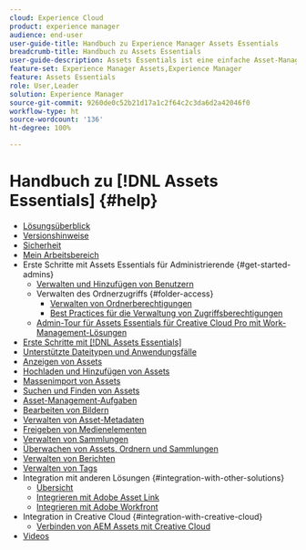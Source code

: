 ```yaml
---
cloud: Experience Cloud
product: experience manager
audience: end-user
user-guide-title: Handbuch zu Experience Manager Assets Essentials
breadcrumb-title: Handbuch zu Assets Essentials
user-guide-description: Assets Essentials ist eine einfache Asset-Management-Lösung, die aus anderen Experience Cloud-Programmen heraus funktioniert.
feature-set: Experience Manager Assets,Experience Manager
feature: Assets Essentials
role: User,Leader
solution: Experience Manager
source-git-commit: 9260de0c52b21d17a1c2f64c2c3da6d2a42046f0
workflow-type: ht
source-wordcount: '136'
ht-degree: 100%

---
```



# Handbuch zu [!DNL Assets Essentials] {#help}

+ [Lösungsüberblick](introduction.md)
+ [Versionshinweise](release-notes.md)
+ [Sicherheit](security-overview.md)
+ [Mein Arbeitsbereich](my-workspace.md)
+ Erste Schritte mit Assets Essentials für Administrierende {#get-started-admins}
   + [Verwalten und Hinzufügen von Benutzern](deploy-administer.md)
   + Verwalten des Ordnerzugriffs {#folder-access}
      + [Verwalten von Ordnerberechtigungen](manage-permissions.md)
      + [Best Practices für die Verwaltung von Zugriffsberechtigungen](permission-management-best-practices.md)
   + [Admin-Tour für Assets Essentials für Creative Cloud Pro mit Work-Management-Lösungen](assets-essentials-cc-pro-work-management-admin-journey.md)
+ [Erste Schritte mit  [!DNL Assets Essentials]](get-started.md)
+ [Unterstützte Dateitypen und Anwendungsfälle](supported-file-formats.md)
+ [Anzeigen von Assets](navigate-view.md)
+ [Hochladen und Hinzufügen von Assets](add-delete.md)
+ [Massenimport von Assets](bulk-import-assets-view.md)
+ [Suchen und Finden von Assets](search.md)
+ [Asset-Management-Aufgaben](manage-organize.md)
+ [Bearbeiten von Bildern](edit-images.md)
+ [Verwalten von Asset-Metadaten](metadata.md)
+ [Freigeben von Medienelementen](share-links-for-assets.md)
+ [Verwalten von Sammlungen](manage-collections.md)
+ [Überwachen von Assets, Ordnern und Sammlungen](manage-notifications.md)
+ [Verwalten von Berichten](manage-reports.md)
+ [Verwalten von Tags](tagging-management.md)
+ Integration mit anderen Lösungen {#integration-with-other-solutions}
   + [Übersicht](integration.md)
   + [Integrieren mit Adobe Asset Link](integrate-with-creative-cloud.md)
   + [Integrieren mit Adobe Workfront](integrate-with-workfront.md)
+ Integration in Creative Cloud {#integration-with-creative-cloud}
   + [Verbinden von AEM Assets mit Creative Cloud](connect-assets-with-creative-cloud.md)
+ [Videos](https://experienceleague.adobe.com/docs/experience-manager-learn/assets-essentials/overview.html?lang=de)
